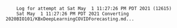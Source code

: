         Log for attempt at Sat May  1 11:27:26 PM PDT 2021 (12615)
        Sat May  1 11:27:26 PM PDT 2021 Converting 2020BIO101/KBxDeepLearningCOVIDForecasting.md...

